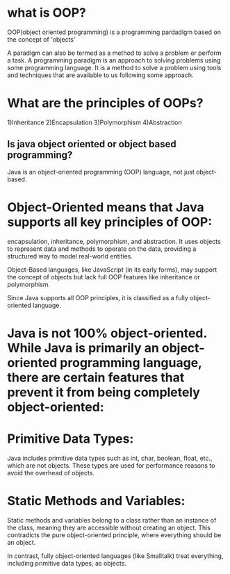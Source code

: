 # what is OOP?
OOP(object oriented programming) is a programming pardadigm based on the concept of 'objects'

A paradigm can also be termed as a method to solve a problem or perform a task. A programming paradigm is an approach to solving problems using some programming language. It is a method to solve a problem using tools and techniques that are available to us following some approach.

# What are the principles of OOPs?
1)Inheritance
2)Encapsulation
3)Polymorphism
4)Abstraction

## Is java object oriented or object based programming?

Java is an object-oriented programming (OOP) language, not just object-based.

# Object-Oriented means that Java supports all key principles of OOP: 
encapsulation, inheritance, polymorphism, and abstraction. It uses objects to represent data and methods to operate on the data, providing a structured way to model real-world entities.

Object-Based languages, like JavaScript (in its early forms), may support the concept of objects but lack full OOP features like inheritance or polymorphism.

Since Java supports all OOP principles, it is classified as a fully object-oriented language.



# Java is not 100% object-oriented. While Java is primarily an object-oriented programming language, there are certain features that prevent it from being completely object-oriented:

# Primitive Data Types:
 Java includes primitive data types such as int, char, boolean, float, etc., which are not objects. These types are used for performance reasons to avoid the overhead of objects.

# Static Methods and Variables:
 Static methods and variables belong to a class rather than an instance of the class, meaning they are accessible without creating an object. This contradicts the pure object-oriented principle, where everything should be an object.

In contrast, fully object-oriented languages (like Smalltalk) treat everything, including primitive data types, as objects.